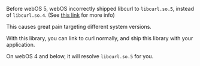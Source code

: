 Before webOS 5, webOS incorrectly shipped libcurl to `libcurl.so.5`,
instead of `libcurl.so.4`. (See [this link][oe-libcurl] for more info)

This causes great pain targeting different system versions.

With this library, you can link to curl normally, and ship this library with your application.

On webOS 4 and below, it will resolve `libcurl.so.5` for you.

[oe-libcurl]: https://www.openembedded.org/pipermail/openembedded-core/2017-February/132583.html